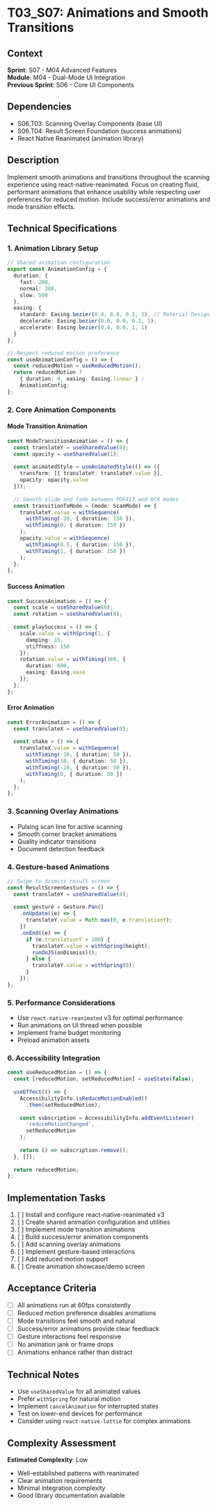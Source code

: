 # T03_S07: Animations and Smooth Transitions

## Context
**Sprint**: S07 - M04 Advanced Features  
**Module**: M04 - Dual-Mode UI Integration  
**Previous Sprint**: S06 - Core UI Components  

## Dependencies
- S06.T03: Scanning Overlay Components (base UI)
- S06.T04: Result Screen Foundation (success animations)
- React Native Reanimated (animation library)

## Description
Implement smooth animations and transitions throughout the scanning experience using react-native-reanimated. Focus on creating fluid, performant animations that enhance usability while respecting user preferences for reduced motion. Include success/error animations and mode transition effects.

## Technical Specifications

### 1. Animation Library Setup
```typescript
// Shared animation configuration
export const AnimationConfig = {
  duration: {
    fast: 200,
    normal: 300,
    slow: 500
  },
  easing: {
    standard: Easing.bezier(0.4, 0.0, 0.2, 1), // Material Design
    decelerate: Easing.bezier(0.0, 0.0, 0.2, 1),
    accelerate: Easing.bezier(0.4, 0.0, 1, 1)
  }
};

// Respect reduced motion preference
const useAnimationConfig = () => {
  const reducedMotion = useReducedMotion();
  return reducedMotion ? 
    { duration: 0, easing: Easing.linear } : 
    AnimationConfig;
};
```

### 2. Core Animation Components

#### Mode Transition Animation
```typescript
const ModeTransitionAnimation = () => {
  const translateY = useSharedValue(0);
  const opacity = useSharedValue(1);
  
  const animatedStyle = useAnimatedStyle(() => ({
    transform: [{ translateY: translateY.value }],
    opacity: opacity.value
  }));
  
  // Smooth slide and fade between PDF417 and OCR modes
  const transitionToMode = (mode: ScanMode) => {
    translateY.value = withSequence(
      withTiming(-20, { duration: 150 }),
      withTiming(0, { duration: 150 })
    );
    opacity.value = withSequence(
      withTiming(0.5, { duration: 150 }),
      withTiming(1, { duration: 150 })
    );
  };
};
```

#### Success Animation
```typescript
const SuccessAnimation = () => {
  const scale = useSharedValue(0);
  const rotation = useSharedValue(0);
  
  const playSuccess = () => {
    scale.value = withSpring(1, {
      damping: 15,
      stiffness: 150
    });
    rotation.value = withTiming(360, {
      duration: 600,
      easing: Easing.ease
    });
  };
};
```

#### Error Animation
```typescript
const ErrorAnimation = () => {
  const translateX = useSharedValue(0);
  
  const shake = () => {
    translateX.value = withSequence(
      withTiming(-10, { duration: 50 }),
      withTiming(10, { duration: 50 }),
      withTiming(-10, { duration: 50 }),
      withTiming(0, { duration: 50 })
    );
  };
};
```

### 3. Scanning Overlay Animations
- Pulsing scan line for active scanning
- Smooth corner bracket animations
- Quality indicator transitions
- Document detection feedback

### 4. Gesture-based Animations
```typescript
// Swipe to dismiss result screen
const ResultScreenGestures = () => {
  const translateY = useSharedValue(0);
  
  const gesture = Gesture.Pan()
    .onUpdate((e) => {
      translateY.value = Math.max(0, e.translationY);
    })
    .onEnd((e) => {
      if (e.translationY > 100) {
        translateY.value = withSpring(height);
        runOnJS(onDismiss)();
      } else {
        translateY.value = withSpring(0);
      }
    });
};
```

### 5. Performance Considerations
- Use `react-native-reanimated` v3 for optimal performance
- Run animations on UI thread when possible
- Implement frame budget monitoring
- Preload animation assets

### 6. Accessibility Integration
```typescript
const useReducedMotion = () => {
  const [reducedMotion, setReducedMotion] = useState(false);
  
  useEffect(() => {
    AccessibilityInfo.isReduceMotionEnabled()
      .then(setReducedMotion);
      
    const subscription = AccessibilityInfo.addEventListener(
      'reduceMotionChanged',
      setReducedMotion
    );
    
    return () => subscription.remove();
  }, []);
  
  return reducedMotion;
};
```

## Implementation Tasks
1. [ ] Install and configure react-native-reanimated v3
2. [ ] Create shared animation configuration and utilities
3. [ ] Implement mode transition animations
4. [ ] Build success/error animation components
5. [ ] Add scanning overlay animations
6. [ ] Implement gesture-based interactions
7. [ ] Add reduced motion support
8. [ ] Create animation showcase/demo screen

## Acceptance Criteria
- [ ] All animations run at 60fps consistently
- [ ] Reduced motion preference disables animations
- [ ] Mode transitions feel smooth and natural
- [ ] Success/error animations provide clear feedback
- [ ] Gesture interactions feel responsive
- [ ] No animation jank or frame drops
- [ ] Animations enhance rather than distract

## Technical Notes
- Use `useSharedValue` for all animated values
- Prefer `withSpring` for natural motion
- Implement `cancelAnimation` for interrupted states
- Test on lower-end devices for performance
- Consider using `react-native-lottie` for complex animations

## Complexity Assessment
**Estimated Complexity**: Low
- Well-established patterns with reanimated
- Clear animation requirements
- Minimal integration complexity
- Good library documentation available